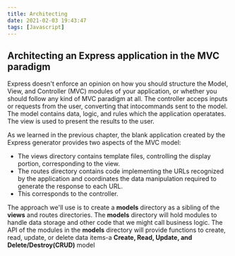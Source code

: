 ```yaml
---
title: Architecting
date: 2021-02-03 19:43:47
tags: [Javascript]
---
```

## Architecting an Express application in the MVC paradigm

Express doesn't enforce an opinion on how you should structure the Model, View, and Controller (MVC) modules of your application, or whether you should follow any kind of MVC paradigm at all.
The controller acceps inputs or requests from the user, converting that intocommands sent to the model.
The model contains data, logic, and rules which the application operatates.
The view is used to present the results to the user. 

As we learned in the previous chapter, the blank application created by the Express generator provides two aspects of the MVC model:

- The views directory contains template files, controlling the display portion, corresponding to the view.
- The routes directory contains code implementing the URLs recognized by the application and coordinates the data manipulation required to generate the response to each URL. 
- This corresponds to the controller.

The approach we'll use is to create a **models** directory as a sibling of the **views** and routes directories.
The **models** directory will hold modules to handle data storage and other code that we might call business logic.
The API of the modules in the **models** directory will provide functions to create, read, update, or delete data items-a **Create, Read, Update, and Delete/Destroy(CRUD)** model
